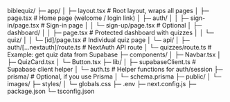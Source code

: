 biblequiz/
├─ app/
│ ├─ layout.tsx # Root layout, wraps all pages
│ ├─ page.tsx # Home page (welcome / login link)
│ ├─ auth/
│ │ ├─ sign-in/page.tsx # Sign-in page
│ │ └─ sign-up/page.tsx # Optional
│ ├─ dashboard/
│ │ ├─ page.tsx # Protected dashboard with quizzes
│ │ └─ quiz/
│ │ └─ [id]/page.tsx # Individual quiz page
│ └─ api/
│ ├─ auth/[...nextauth]/route.ts # NextAuth API route
│ └─ quizzes/route.ts # Example: get quiz data from Supabase
├─ components/
│ ├─ Navbar.tsx
│ ├─ QuizCard.tsx
│ └─ Button.tsx
├─ lib/
│ ├─ supabaseClient.ts # Supabase client helper
│ └─ auth.ts # Helper functions for auth/session
├─ prisma/ # Optional, if you use Prisma
│ └─ schema.prisma
├─ public/
│ └─ images/
├─ styles/
│ └─ globals.css
├─ .env
├─ next.config.js
├─ package.json
└─ tsconfig.json
